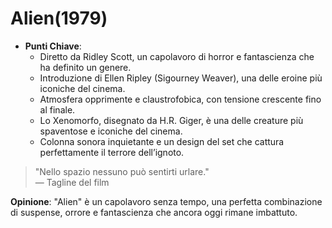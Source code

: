 # Alien(1979)

- **Punti Chiave**: 
  - Diretto da Ridley Scott, un capolavoro di horror e fantascienza che ha definito un genere.
  - Introduzione di Ellen Ripley (Sigourney Weaver), una delle eroine più iconiche del cinema.
  - Atmosfera opprimente e claustrofobica, con tensione crescente fino al finale.
  - Lo Xenomorfo, disegnato da H.R. Giger, è una delle creature più spaventose e iconiche del cinema.
  - Colonna sonora inquietante e un design del set che cattura perfettamente il terrore dell’ignoto.

> "Nello spazio nessuno può sentirti urlare."  
> — Tagline del film

**Opinione**: "Alien" è un capolavoro senza tempo, una perfetta combinazione di suspense, orrore e fantascienza che ancora oggi rimane imbattuto.
